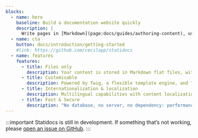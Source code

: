 ```yaml
---
blocks:
  - name: hero
    baseline: Build a documentation website quickly
    description: |
      Write pages in [Markdown](page:docs/guides/authoring-content), use [Twig templates](https://cecil.app/documentation/templates) and enjoy the power of [Cecil](https://cecil.app).
  - name: cta
    button: docs/introduction/getting-started
    #link: https://github.com/cecilapp/statidocs
  - name: features
    features:
      - title: Files only
        description: Your content is stored in Markdown flat files, with a front matter.
      - title: Customisable
        description: Powered by Twig, a flexible template engine, and Tailwind CSS.
      - title: Internationalization & localization
        description: Multilingual capabilities with content localization and templates translation.
      - title: Fast & Secure
        description: "No database, no server, no dependency: performance and security."
---
```

:::important
Statidocs is still in development. If something that’s not working, please [open an issue on GitHub](https://github.com/Cecilapp/statidocs/issues/new/choose).
:::

